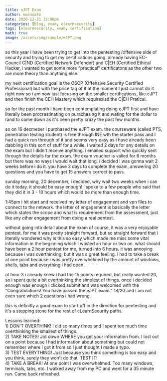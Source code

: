 ```yaml
---
title: eJPT Exam
author: mooncake
date: 2020-12-21 12:00pm
categories: [blog, exam, elearnsecurity]
tags: [elearnsecurity, exam, certification]
math: true
image: /assets/img/sample/eJPT.png
---
```

<p>
so this year i have been trying to get into the pentesting /offensive side of security and trying to get my certifications going. already having EC-Council C|ND (Certified Network Defender) and C|EH (Certified Ethical Hacker, i wanted to get some more "practical" certificatons as the other two are more theory than anything else.
</p>
my next certification goal is the OSCP (Offensive Security Certified Professional) but with the price tag of it at the moment I just cannot do it right now so i am now just focusing on the smaller certifications, like eJPT and then finish the CEH Mastery which requirexisd the C|EH Pratical.
</p>
<p>
so for the past month i have been contemplating doing eJPT first and have literally been procrastinating on purachasing it and wating for the dollar to rand to come down as it's been pretty crazy the past few months.
</p>
<p>
so on 16 decmeber i purchased the eJPT exam. the courseware (called PTS, penetration testing student) is free through INE wth the starter pass and I had a quick run through of it and seems very easy as i have already been dabbling in this sort of stuff for a while. i waited 2 days for any details on the exam but i didn't receive anything. i emailed support who quickly sent through the details for the exam.
the exam voucher is valied for 6 months but there was no ways i would wait that long. i decided i was gonna wait 2 weeks before i do it. you have 3 days to complete the exam, answering 20 questions and you have to get 15 answers correct to pass. 
</p>
<p>
sunday morning, 20 december, i decided, why wait two weeks when i can do it today. it should be easy enough! i spoke to a few people who said that they did it in 3 - 10 hours which would be more than enough time.
</p>
<p>
1:45pm i hit start and received my letter of engagement and vpn files to connect to the network.
the letter of engagement is basically the letter which states the scope and what is requirement from the assessment, just like any other engagement from doing a real pentest.
</p>
<p>
without going into detail about the exam of course, it was a very enjoyable pentest. for me it was pretty straight forward, but so straight forward that i literally wondered why is this so easy which made me miss some vital information in the beginning which i wasted an hour or two on.
what should have been a 2 hour pentest for me, turned into 6 hours. it was annoying because i was overthinking, but it was a great feeling. i had to take a break at one point because i was pretty overwhelmed by the amount of windows, shells, tabs and everything i had open.
</p>
<p>
at hour 3 i already knew i had the 15 points required, but really wanted 20, so i spent quite a bit overthinking the simplest of things.
once i decided enough was enough i clicked submit and was welcomed with the "Congratulations! You have passed the eJPT exam." 18/20 and I am not even sure which 2 questions i had wrong.
</p>
<p>
this is definitly a good exam to start off in the direction for pentesting and it's a stepping stone for the rest of eLearnSecurity paths.
</p>
Lessons learned:
<br>
1) DON'T OVERTHINK! I did so many times and I spent too much time overthinking the smallest of things.
<br>
2) TAKE NOTES! Jot down WHERE you get your information from. I lost out on a point because I had information about something but could not remember where I got it from so I just thought I made a typo.
<br>
3) TEST EVERYTHING! Just because you think something is too easy and you think, surely they won't do that, TEST IT!
<br>
4) TAKE A BREAK! At one point I was overwhelmed. Too many windows, terminals, tabs, etc. I walked away from my PC and went for a 35 minute run. Came back refreshed.

